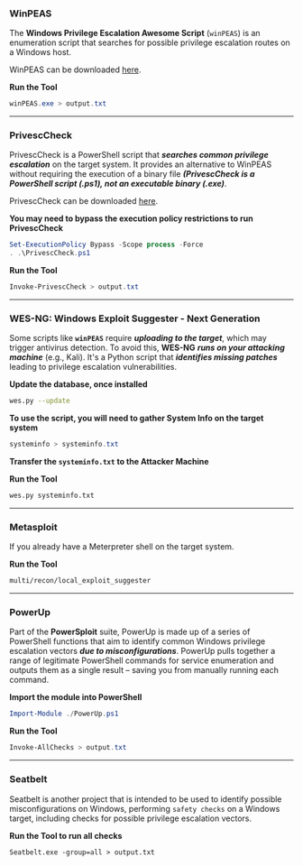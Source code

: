 ### WinPEAS
The **Windows Privilege Escalation Awesome Script** (`winPEAS`) is an enumeration script that searches for possible privilege escalation routes on a Windows host.

WinPEAS can be downloaded [here](https://github.com/carlospolop/PEASS-ng/tree/master/winPEAS).

**Run the Tool**
```powershell
winPEAS.exe > output.txt
```

---
### PrivescCheck
PrivescCheck is a PowerShell script that ***searches common privilege escalation*** on the target system. It provides an alternative to WinPEAS without requiring the execution of a binary file ***(PrivescCheck is a PowerShell script (.ps1), not an executable binary (.exe)***.

PrivescCheck can be downloaded [here](https://github.com/itm4n/PrivescCheck).

**You may need to bypass the execution policy restrictions to run PrivescCheck**
```powershell
Set-ExecutionPolicy Bypass -Scope process -Force
. .\PrivescCheck.ps1
```

**Run the Tool**
```powershell
Invoke-PrivescCheck > output.txt
```

---
### WES-NG: Windows Exploit Suggester - Next Generation
Some scripts like **`winPEAS`** require ***uploading to the target***, which may trigger antivirus detection. To avoid this, **WES-NG** ***runs on your attacking machine*** (e.g., Kali). It's a Python script that ***identifies missing patches*** leading to privilege escalation vulnerabilities.

**Update the database, once installed**
```bash
wes.py --update
```

**To use the script, you will need to gather System Info on the target system**
```powershell
systeminfo > systeminfo.txt
```
**Transfer the `systeminfo.txt` to the Attacker Machine**

**Run the Tool**
```bash
wes.py systeminfo.txt
```

---
### Metasploit
If you already have a Meterpreter shell on the target system.

**Run the Tool**
```bash
multi/recon/local_exploit_suggester
```

---
### PowerUp
Part of the **PowerSploit** suite, PowerUp is made up of a series of PowerShell functions that aim to identify common Windows privilege escalation vectors ***due to misconfigurations***. PowerUp pulls together a range of legitimate PowerShell commands for service enumeration and outputs them as a single result – saving you from manually running each command.

**Import the module into PowerShell**
```powershell
Import-Module ./PowerUp.ps1
```

**Run the Tool**
```powershell
Invoke-AllChecks > output.txt
```

---
### Seatbelt
Seatbelt is another project that is intended to be used to identify possible misconfigurations on Windows, performing `safety checks` on a Windows target, including checks for possible privilege escalation vectors.

**Run the Tool to run all checks**
```command prompt
Seatbelt.exe -group=all > output.txt
```
